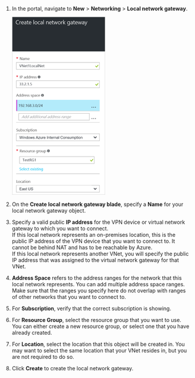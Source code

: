 1. In the portal, navigate to **New** > **Networking** > **Local network gateway**.
   
    ![create local network gateway](./media/vpn-gateway-add-lng-rm-portal-include/addlng250.png)
2. On the **Create local network gateway blade**, specify a **Name** for your local network gateway object.
3. Specify a valid public **IP address** for the VPN device or virtual network gateway to which you want to connect.<br>If this local network represents an on-premises location, this is the public IP address of the VPN device that you want to connect to. It cannot be behind NAT and has to be reachable by Azure.<br>If this local network represents another VNet, you will specify the public IP address that was assigned to the virtual network gateway for that VNet.<br>
4. **Address Space** refers to the address ranges for the network that this local network represents. You can add multiple address space ranges. Make sure that the ranges you specify here do not overlap with ranges of other networks that you want to connect to.
5. For **Subscription**, verify that the correct subscription is showing.
6. For **Resource Group**, select the resource group that you want to use. You can either create a new resource group, or select one that you have already created.
7. For **Location**, select the location that this object will be created in. You may want to select the same location that your VNet resides in, but you are not required to do so.
8. Click **Create** to create the local network gateway.

